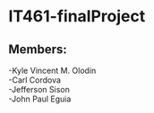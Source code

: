 # IT461-finalProject

## Members:
-Kyle Vincent M. Olodin <br>
-Carl Cordova<br>
-Jefferson Sison<br>
-John Paul Eguia<br>
